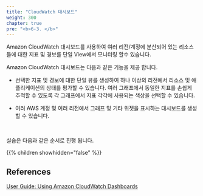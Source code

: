 ```yaml
---
title: "CloudWatch 대시보드"
weight: 300
chapter: true
pre: "<b>6-3. </b>"
---
```


Amazon CloudWatch 대시보드를 사용하여 여러 리전/계정에 분산되어 있는 리소스들에 대한 지표 및 경보를 단일 View에서 모니터링 할수 있습니다.

Amazon CloudWatch 대시보드는 다음과 같은 기능을 제공 합니다.

* 선택한 지표 및 경보에 대한 단일 뷰를 생성하여 하나 이상의 리전에서 리소스 및 애플리케이션의 상태를 평가할 수 있습니다. 여러 그래프에서 동일한 지표를 손쉽게 추적할 수 있도록 각 그래프에서 지표 각각에 사용되는 색상을 선택할 수 있습니다.

* 여러 AWS 계정 및 여러 리전에서 그래프 및 기타 위젯을 표시하는 대시보드를 생성할 수 있습니다. 



&nbsp;

실습은 다음과 같은 순서로 진행 됩니다.

{{% children showhidden="false" %}}

## References

[User Guide: Using Amazon CloudWatch Dashboards](https://docs.aws.amazon.com/AmazonCloudWatch/latest/monitoring/CloudWatch_Dashboards.html)